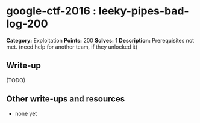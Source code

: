 # google-ctf-2016 : leeky-pipes-bad-log-200

**Category:** Exploitation
**Points:** 200
**Solves:** 1
**Description:**
Prerequisites not met. (need help for another team, if they unlocked it)

## Write-up

(TODO)

## Other write-ups and resources

* none yet
